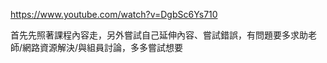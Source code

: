 https://www.youtube.com/watch?v=DgbSc6Ys710

首先先照著課程內容走，另外嘗試自己延伸內容、嘗試錯誤，有問題要多求助老師/網路資源解決/與組員討論，多多嘗試想要
